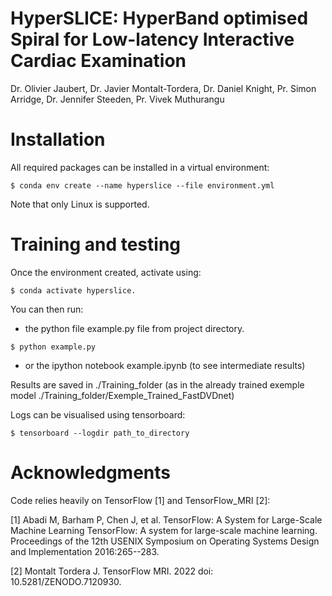 HyperSLICE: HyperBand optimised Spiral for Low-latency Interactive Cardiac Examination
======================================================================================

Dr. Olivier Jaubert, Dr. Javier Montalt-Tordera, Dr. Daniel Knight, Pr.
Simon Arridge, Dr. Jennifer Steeden, Pr. Vivek Muthurangu

Installation
============

All required packages can be installed in a virtual environment:

``` {.console}
$ conda env create --name hyperslice --file environment.yml
```

Note that only Linux is supported.

Training and testing
====================

Once the environment created, activate using:

``` {.console}
$ conda activate hyperslice.
```

You can then run:

-   the python file example.py file from project directory.

``` {.console}
$ python example.py
```

-   or the ipython notebook example.ipynb (to see intermediate results)

Results are saved in ./Training\_folder (as in the already trained
exemple model ./Training\_folder/Exemple\_Trained\_FastDVDnet)

Logs can be visualised using tensorboard:

``` {.console}
$ tensorboard --logdir path_to_directory
```

Acknowledgments
===============

Code relies heavily on TensorFlow \[1\] and TensorFlow\_MRI \[2\]:

\[1\] Abadi M, Barham P, Chen J, et al. TensorFlow: A System for
Large-Scale Machine Learning TensorFlow: A system for large-scale
machine learning. Proceedings of the 12th USENIX Symposium on Operating
Systems Design and Implementation 2016:265--283.

\[2\] Montalt Tordera J. TensorFlow MRI. 2022 doi:
10.5281/ZENODO.7120930.
